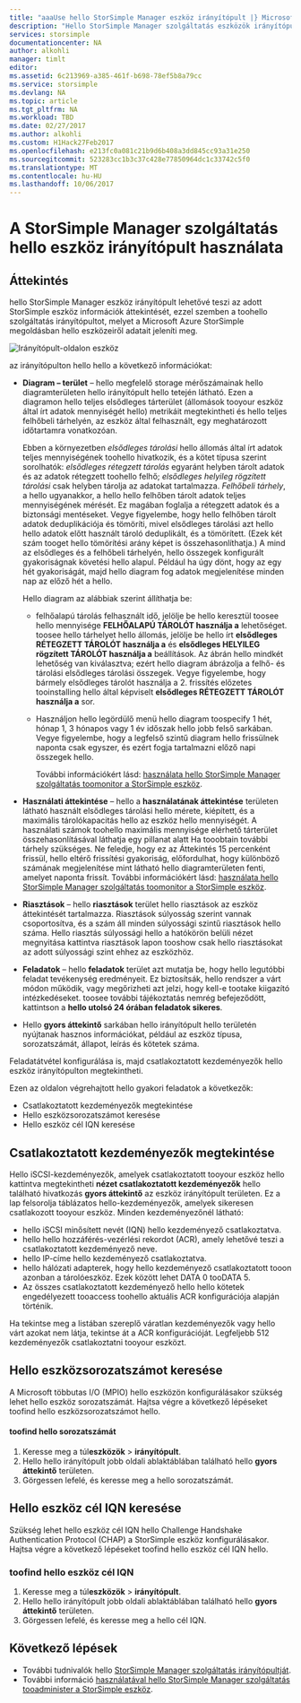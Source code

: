 ```yaml
---
title: "aaaUse hello StorSimple Manager eszköz irányítópult |} Microsoft Docs"
description: "Hello StorSimple Manager szolgáltatás eszközök irányítópult ismerteti, hogyan toouse azt tooview tárolási metrikák és a csatlakoztatott kezdeményezők és a keresés hello sorozatszámát és IQN."
services: storsimple
documentationcenter: NA
author: alkohli
manager: timlt
editor: 
ms.assetid: 6c213969-a385-461f-b698-78ef5b8a79cc
ms.service: storsimple
ms.devlang: NA
ms.topic: article
ms.tgt_pltfrm: NA
ms.workload: TBD
ms.date: 02/27/2017
ms.author: alkohli
ms.custom: H1Hack27Feb2017
ms.openlocfilehash: e213fc0a081c21b9d6b408a3dd845cc93a31e250
ms.sourcegitcommit: 523283cc1b3c37c428e77850964dc1c33742c5f0
ms.translationtype: MT
ms.contentlocale: hu-HU
ms.lasthandoff: 10/06/2017
---
```

# <a name="use-hello-device-dashboard-in-storsimple-manager-service"></a>A StorSimple Manager szolgáltatás hello eszköz irányítópult használata  

## <a name="overview"></a>Áttekintés
hello StorSimple Manager eszköz irányítópult lehetővé teszi az adott StorSimple eszköz információk áttekintését, ezzel szemben a toohello szolgáltatás irányítópultot, melyet a Microsoft Azure StorSimple megoldásban hello eszközeiről adatait jeleníti meg.

![Irányítópult-oldalon eszköz](./media/storsimple-device-dashboard/StorSimple_DeviceDashbaord1M.png)

az irányítópulton hello hello a következő információkat:

* **Diagram – terület** – hello megfelelő storage mérőszámainak hello diagramterületen hello irányítópult hello tetején látható. Ezen a diagramon hello teljes elsődleges tárterület (állomások tooyour eszköz által írt adatok mennyiségét hello) metrikáit megtekintheti és hello teljes felhőbeli tárhelyén, az eszköz által felhasznált, egy meghatározott időtartamra vonatkozóan.
  
     Ebben a környezetben *elsődleges tárolási* hello állomás által írt adatok teljes mennyiségének toohello hivatkozik, és a kötet típusa szerint sorolhatók: *elsődleges rétegzett tárolás* egyaránt helyben tárolt adatok és az adatok rétegzett toohello felhő; *elsődleges helyileg rögzített tárolási* csak helyben tárolja az adatokat tartalmazza. *Felhőbeli tárhely*, a hello ugyanakkor, a hello hello felhőben tárolt adatok teljes mennyiségének mérését. Ez magában foglalja a rétegzett adatok és a biztonsági mentéseket. Vegye figyelembe, hogy hello felhőben tárolt adatok deduplikációja és tömöríti, mivel elsődleges tárolási azt hello hello adatok előtt használt tároló deduplikált, és a tömörített. (Ezek két szám tooget hello tömörítési arány képet is összehasonlíthatja.) A mind az elsődleges és a felhőbeli tárhelyén, hello összegek konfigurált gyakoriságnak követési hello alapul. Például ha úgy dönt, hogy az egy hét gyakoriságát, majd hello diagram fog adatok megjelenítése minden nap az előző hét a hello.
  
     Hello diagram az alábbiak szerint állíthatja be:
  
  * felhőalapú tárolás felhasznált idő, jelölje be hello keresztül toosee hello mennyisége **FELHŐALAPÚ TÁROLÓT használja a** lehetőséget. toosee hello tárhelyet hello állomás, jelölje be hello írt **elsődleges RÉTEGZETT TÁROLÓT használja a** és **elsődleges HELYILEG rögzített TÁROLÓT használja a** beállítások. Az ábrán hello mindkét lehetőség van kiválasztva; ezért hello diagram ábrázolja a felhő- és tárolási elsődleges tárolási összegek. Vegye figyelembe, hogy bármely elsődleges tárolót használja a 2. frissítés előzetes tooinstalling hello által képviselt **elsődleges RÉTEGZETT TÁROLÓT használja a** sor.
  * Használjon hello legördülő menü hello diagram toospecify 1 hét, hónap 1, 3 hónapos vagy 1 év időszak hello jobb felső sarkában. Vegye figyelembe, hogy a legfelső szintű diagram hello frissülnek naponta csak egyszer, és ezért fogja tartalmazni előző napi összegek hello.
    
    További információkért lásd: [használata hello StorSimple Manager szolgáltatás toomonitor a StorSimple eszköz](storsimple-monitor-device.md).
* **Használati áttekintése** – hello a **használatának áttekintése** területen látható használt elsődleges tárolási hello mérete, kiépített, és a maximális tárolókapacitás hello az eszköz hello mennyiségét. A használati számok toohello maximális mennyisége elérhető tárterület összehasonlításával láthatja egy pillanat alatt Ha tooobtain további tárhely szükséges. Ne feledje, hogy ez az Áttekintés 15 percenként frissül, hello eltérő frissítési gyakoriság, előfordulhat, hogy különböző számának megjelenítése mint látható hello diagramterületen fenti, amelyet naponta frissít. További információkért lásd: [használata hello StorSimple Manager szolgáltatás toomonitor a StorSimple eszköz](storsimple-monitor-device.md).
* **Riasztások** – hello **riasztások** terület hello riasztások az eszköz áttekintését tartalmazza. Riasztások súlyosság szerint vannak csoportosítva, és a szám áll minden súlyossági szintű riasztások hello száma. Hello riasztás súlyossági hello a hatókörön belüli nézet megnyitása kattintva riasztások lapon tooshow csak hello riasztásokat az adott súlyossági szint ehhez az eszközhöz.
* **Feladatok** – hello **feladatok** terület azt mutatja be, hogy hello legutóbbi feladat tevékenység eredményeit. Ez biztosítsák, hello rendszer a várt módon működik, vagy megőrizheti azt jelzi, hogy kell-e tootake kiigazító intézkedéseket. toosee további tájékoztatás nemrég befejeződött, kattintson a **hello utolsó 24 órában feladatok sikeres**.
* Hello **gyors áttekintő** sarkában hello irányítópult hello területén nyújtanak hasznos információkat, például az eszköz típusa, sorozatszámát, állapot, leírás és kötetek száma.

Feladatátvétel konfigurálása is, majd csatlakoztatott kezdeményezők hello eszköz irányítópulton megtekintheti.

Ezen az oldalon végrehajtott hello gyakori feladatok a következők:

* Csatlakoztatott kezdeményezők megtekintése
* Hello eszközsorozatszámot keresése
* Hello eszköz cél IQN keresése

## <a name="view-connected-initiators"></a>Csatlakoztatott kezdeményezők megtekintése
Hello iSCSI-kezdeményezők, amelyek csatlakoztatott tooyour eszköz hello kattintva megtekintheti **nézet csatlakoztatott kezdeményezők** hello található hivatkozás **gyors áttekintő** az eszköz irányítópult területen. Ez a lap felsorolja táblázatos hello-kezdeményezők, amelyek sikeresen csatlakozott tooyour eszköz. Minden kezdeményezőnél látható:

* hello iSCSI minősített nevét (IQN) hello kezdeményező csatlakoztatva.
* hello hello hozzáférés-vezérlési rekordot (ACR), amely lehetővé teszi a csatlakoztatott kezdeményező neve.
* hello IP-címe hello kezdeményező csatlakoztatva.
* hello hálózati adapterek, hogy hello kezdeményező csatlakoztatott tooon azonban a tárolóeszköz. Ezek között lehet DATA 0 tooDATA 5.
* Az összes csatlakoztatott kezdeményező hello hello kötetek engedélyezett tooaccess toohello aktuális ACR konfigurációja alapján történik.

Ha tekintse meg a listában szereplő váratlan kezdeményezők vagy hello várt azokat nem látja, tekintse át a ACR konfigurációját. Legfeljebb 512 kezdeményezők csatlakoztatni tooyour eszközt.

## <a name="find-hello-device-serial-number"></a>Hello eszközsorozatszámot keresése
A Microsoft többutas I/O (MPIO) hello eszközön konfigurálásakor szükség lehet hello eszköz sorozatszámát. Hajtsa végre a következő lépéseket toofind hello eszközsorozatszámot hello.

#### <a name="toofind-hello-device-serial-number"></a>toofind hello sorozatszámát
1. Keresse meg a túl**eszközök** > **irányítópult**.
2. Hello hello irányítópult jobb oldali ablaktáblában található hello **gyors áttekintő** területen.
3. Görgessen lefelé, és keresse meg a hello sorozatszámát.

## <a name="find-hello-device-target-iqn"></a>Hello eszköz cél IQN keresése
Szükség lehet hello eszköz cél IQN hello Challenge Handshake Authentication Protocol (CHAP) a StorSimple eszköz konfigurálásakor. Hajtsa végre a következő lépéseket toofind hello eszköz cél IQN hello.

### <a name="toofind-hello-device-target-iqn"></a>toofind hello eszköz cél IQN
1. Keresse meg a túl**eszközök** > **irányítópult**.
2. Hello hello irányítópult jobb oldali ablaktáblában található hello **gyors áttekintő** területen.
3. Görgessen lefelé, és keresse meg a hello cél IQN.

## <a name="next-steps"></a>Következő lépések
* További tudnivalók hello [StorSimple Manager szolgáltatás irányítópultját](storsimple-service-dashboard.md).
* További információ [használatával hello StorSimple Manager szolgáltatás tooadminister a StorSimple eszköz](storsimple-manager-service-administration.md).

